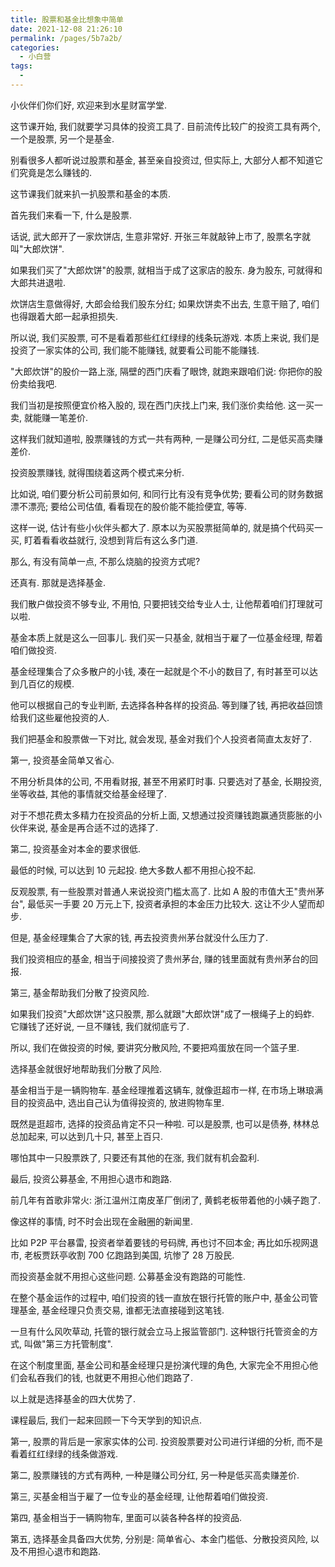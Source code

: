 ```yaml
---
title: 股票和基金比想象中简单
date: 2021-12-08 21:26:10
permalink: /pages/5b7a2b/
categories:
  - 小白营
tags:
  -
---
```


小伙伴们你们好, 欢迎来到水星财富学堂.

这节课开始, 我们就要学习具体的投资工具了. 目前流传比较广的投资工具有两个, 一个是股票, 另一个是基金.

别看很多人都听说过股票和基金, 甚至亲自投资过, 但实际上, 大部分人都不知道它们究竟是怎么赚钱的.

这节课我们就来扒一扒股票和基金的本质.

首先我们来看一下, 什么是股票.

话说, 武大郎开了一家炊饼店, 生意非常好. 开张三年就敲钟上市了, 股票名字就叫"大郎炊饼".

如果我们买了"大郎炊饼"的股票, 就相当于成了这家店的股东. 身为股东, 可就得和大郎共进退啦.

炊饼店生意做得好, 大郎会给我们股东分红; 如果炊饼卖不出去, 生意干赔了, 咱们也得跟着大郎一起承担损失.

所以说, 我们买股票, 可不是看着那些红红绿绿的线条玩游戏. 本质上来说, 我们是投资了一家实体的公司, 我们能不能赚钱, 就要看公司能不能赚钱.

"大郎炊饼"的股价一路上涨, 隔壁的西门庆看了眼馋, 就跑来跟咱们说: 你把你的股份卖给我吧.

我们当初是按照便宜价格入股的, 现在西门庆找上门来, 我们涨价卖给他. 这一买一卖, 就能赚一笔差价.

这样我们就知道啦, 股票赚钱的方式一共有两种, 一是赚公司分红, 二是低买高卖赚差价.

投资股票赚钱, 就得围绕着这两个模式来分析.

比如说, 咱们要分析公司前景如何, 和同行比有没有竞争优势; 要看公司的财务数据漂不漂亮; 要给公司估值, 看看现在的股价能不能捡便宜, 等等.

这样一说, 估计有些小伙伴头都大了. 原本以为买股票挺简单的, 就是搞个代码买一买, 盯着看看收益就行, 没想到背后有这么多门道.

那么, 有没有简单一点, 不那么烧脑的投资方式呢?

还真有. 那就是选择基金.

我们散户做投资不够专业, 不用怕, 只要把钱交给专业人士, 让他帮着咱们打理就可以啦.

基金本质上就是这么一回事儿. 我们买一只基金, 就相当于雇了一位基金经理, 帮着咱们做投资.

基金经理集合了众多散户的小钱, 凑在一起就是个不小的数目了, 有时甚至可以达到几百亿的规模.

他可以根据自己的专业判断, 去选择各种各样的投资品. 等到赚了钱, 再把收益回馈给我们这些雇他投资的人.

我们把基金和股票做一下对比, 就会发现, 基金对我们个人投资者简直太友好了.

第一, 投资基金简单又省心.

不用分析具体的公司, 不用看财报, 甚至不用紧盯时事. 只要选对了基金, 长期投资, 坐等收益, 其他的事情就交给基金经理了.

对于不想花费太多精力在投资品的分析上面, 又想通过投资赚钱跑赢通货膨胀的小伙伴来说, 基金是再合适不过的选择了.

第二, 投资基金对本金的要求很低.

最低的时候, 可以达到 10 元起投. 绝大多数人都不用担心投不起.

反观股票, 有一些股票对普通人来说投资门槛太高了. 比如 A 股的市值大王"贵州茅台", 最低买一手要 20 万元上下, 投资者承担的本金压力比较大. 这让不少人望而却步.

但是, 基金经理集合了大家的钱, 再去投资贵州茅台就没什么压力了.

我们投资相应的基金, 相当于间接投资了贵州茅台, 赚的钱里面就有贵州茅台的回报.

第三, 基金帮助我们分散了投资风险.

如果我们投资"大郎炊饼"这只股票, 那么就跟"大郎炊饼"成了一根绳子上的蚂蚱. 它赚钱了还好说, 一旦不赚钱, 我们就彻底亏了.

所以, 我们在做投资的时候, 要讲究分散风险, 不要把鸡蛋放在同一个篮子里.

选择基金就很好地帮助我们分散了风险.

基金相当于是一辆购物车. 基金经理推着这辆车, 就像逛超市一样, 在市场上琳琅满目的投资品中, 选出自己认为值得投资的, 放进购物车里.

既然是逛超市, 选择的投资品肯定不只一种啦. 可以是股票, 也可以是债券, 林林总总加起来, 可以达到几十只, 甚至上百只.

哪怕其中一只股票跌了, 只要还有其他的在涨, 我们就有机会盈利.

最后, 投资公募基金, 不用担心退市和跑路.

前几年有首歌非常火: 浙江温州江南皮革厂倒闭了, 黄鹤老板带着他的小姨子跑了.

像这样的事情, 时不时会出现在金融圈的新闻里.

比如 P2P 平台暴雷, 投资者举着要钱的号码牌, 再也讨不回本金; 再比如乐视网退市, 老板贾跃亭收割 700 亿跑路到美国, 坑惨了 28 万股民.

而投资基金就不用担心这些问题. 公募基金没有跑路的可能性.

在整个基金运作的过程中, 咱们投资的钱一直放在银行托管的账户中, 基金公司管理基金, 基金经理只负责交易, 谁都无法直接碰到这笔钱.

一旦有什么风吹草动, 托管的银行就会立马上报监管部门. 这种银行托管资金的方式, 叫做"第三方托管制度".

在这个制度里面, 基金公司和基金经理只是扮演代理的角色, 大家完全不用担心他们会私吞我们的钱, 也就更不用担心他们跑路了.

以上就是选择基金的四大优势了.

课程最后, 我们一起来回顾一下今天学到的知识点.

第一, 股票的背后是一家家实体的公司. 投资股票要对公司进行详细的分析, 而不是看着红红绿绿的线条做游戏.

第二, 股票赚钱的方式有两种, 一种是赚公司分红, 另一种是低买高卖赚差价.

第三, 买基金相当于雇了一位专业的基金经理, 让他帮着咱们做投资.

第四, 基金相当于一辆购物车, 里面可以装各种各样的投资品.

第五, 选择基金具备四大优势, 分别是: 简单省心、本金门槛低、分散投资风险, 以及不用担心退市和跑路.
